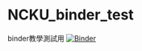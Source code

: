 # NCKU_binder_test


binder教學測試用
[![Binder](https://mybinder.org/badge_logo.svg)](https://mybinder.org/v2/gh/danny1025668/NCKU_binder_test/HEAD)
